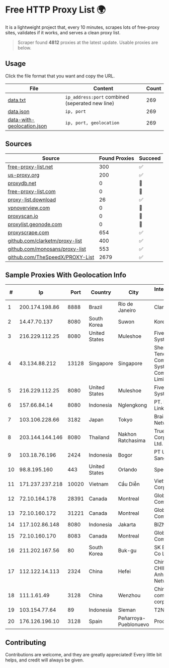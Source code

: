 
# Free HTTP Proxy List 🌍

It is a lightweight project that, every 10 minutes, scrapes lots of free-proxy sites, validates if it works, and serves a clean proxy list.


> Scraper found **4812** proxies at the latest update. Usable proxies are below.

## Usage

Click the file format that you want and copy the URL.


|File|Content|Count|
|----|-------|-----|
|[data.txt](https://raw.githubusercontent.com/themiralay/Proxy-List-World/master/data.txt)|`ip_address:port` combined (seperated new line)|269|
|[data.json](https://raw.githubusercontent.com/themiralay/Proxy-List-World/master/data.json)|`ip, port`|269|
|[data-with-geolocation.json](https://raw.githubusercontent.com/themiralay/Proxy-List-World/master/data-with-geolocation.json)|`ip, port, geolocation`|269|

## Sources

|Source|Found Proxies|Succeed|
|------|-------------|-------|
|[free-proxy-list.net](https://free-proxy-list.net)|300|✅|
|[us-proxy.org](https://www.us-proxy.org)|200|✅|
|[proxydb.net](http://proxydb.net)|0|🚫|
|[free-proxy-list.com](https://free-proxy-list.com/?page=&port=&type%5B%5D=http&type%5B%5D=https&up_time=0&search=Search)|0|🚫|
|[proxy-list.download](https://www.proxy-list.download/HTTP)|26|✅|
|[vpnoverview.com](https://vpnoverview.com/privacy/anonymous-browsing/free-proxy-servers)|0|🚫|
|[proxyscan.io](https://www.proxyscan.io)|0|🚫|
|[proxylist.geonode.com](https://proxylist.geonode.com/api/proxy-list?limit=300&page=1&sort_by=lastChecked&sort_type=desc&protocols=http,https)|0|🚫|
|[proxyscrape.com](https://api.proxyscrape.com/v2/?request=displayproxies&protocol=http&timeout=10000&country=all&ssl=all&anonymity=all)|654|✅|
|[github.com/clarketm/proxy-list](https://raw.githubusercontent.com/clarketm/proxy-list/master/proxy-list-raw.txt)|400|✅|
|[github.com/monosans/proxy-list](https://raw.githubusercontent.com/monosans/proxy-list/main/proxies/http.txt)|553|✅|
|[github.com/TheSpeedX/PROXY-List](https://raw.githubusercontent.com/TheSpeedX/PROXY-List/master/http.txt)|2679|✅|


## Sample Proxies With Geolocation Info

|#|Ip|Port|Country|City|Internet Service Provider|
|-|--|----|-------|----|-------------------------|
|1|200.174.198.86|8888|Brazil|Rio de Janeiro|Claro S.A|
|2|14.47.70.137|8080|South Korea|Suwon|Korea Telecom|
|3|216.229.112.25|8080|United States|Muleshoe|Five Area Systems, LLC|
|4|43.134.88.212|13128|Singapore|Singapore|Shenzhen Tencent Computer Systems Company Limited|
|5|216.229.112.25|8080|United States|Muleshoe|Five Area Systems, LLC|
|6|157.66.84.14|8080|Indonesia|Nglengkong|PT. Menaksopal Link Nusantara|
|7|103.106.228.66|3182|Japan|Tokyo|BrainStorm Network, Inc|
|8|203.144.144.146|8080|Thailand|Nakhon Ratchasima|True Internet Corporation CO. Ltd.|
|9|103.18.76.196|2424|Indonesia|Bogor|PT Usaha Adi Sanggoro|
|10|98.8.195.160|443|United States|Orlando|Spectrum|
|11|171.237.237.218|10020|Vietnam|Cầu Diễn|Viettel Corporation|
|12|72.10.164.178|28391|Canada|Montreal|GloboTech Communications|
|13|72.10.160.172|31221|Canada|Montreal|GloboTech Communications|
|14|117.102.86.148|8080|Indonesia|Jakarta|BIZNET|
|15|72.10.160.170|8083|Canada|Montreal|GloboTech Communications|
|16|211.202.167.56|80|South Korea|Buk-gu|SK Broadband Co Ltd|
|17|112.122.14.113|2324|China|Hefei|China Unicom CHINA169 Anhui Province Network|
|18|111.1.61.49|3128|China|Wenzhou|China Mobile communications corporation|
|19|103.154.77.64|89|Indonesia|Sleman|T2NET|
|20|176.126.196.10|3128|Spain|Peñarroya-Pueblonuevo|Procono S.A.|



## Contributing

Contributions are welcome, and they are greatly appreciated! Every
little bit helps, and credit will always be given.

